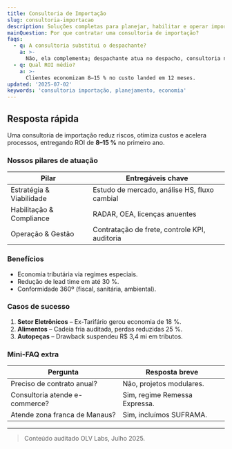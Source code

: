 ```yaml
---
title: Consultoria de Importação
slug: consultoria-importacao
description: Soluções completas para planejar, habilitar e operar importações com segurança e economia.
mainQuestion: Por que contratar uma consultoria de importação?
faqs:
  - q: A consultoria substitui o despachante?
    a: >-
      Não, ela complementa; despachante atua no despacho, consultoria no planejamento estratégico.
  - q: Qual ROI médio?
    a: >-
      Clientes economizam 8–15 % no custo landed em 12 meses.
updated: '2025-07-02'
keywords: 'consultoria importação, planejamento, economia'
---
```


## Resposta rápida

Uma consultoria de importação reduz riscos, otimiza custos e acelera processos, entregando ROI de **8–15 %** no primeiro ano.

### Nossos pilares de atuação

| Pilar | Entregáveis chave |
| --- | --- |
| Estratégia & Viabilidade | Estudo de mercado, análise HS, fluxo cambial |
| Habilitação & Compliance | RADAR, OEA, licenças anuentes |
| Operação & Gestão | Contratação de frete, controle KPI, auditoria |

### Benefícios

* Economia tributária via regimes especiais.  
* Redução de lead time em até 30 %.  
* Conformidade 360º (fiscal, sanitária, ambiental).

### Casos de sucesso

1. **Setor Eletrônicos** – Ex-Tarifário gerou economia de 18 %.  
2. **Alimentos** – Cadeia fria auditada, perdas reduzidas 25 %.  
3. **Autopeças** – Drawback suspendeu R$ 3,4 mi em tributos.

### Mini-FAQ extra

| Pergunta | Resposta breve |
| --- | --- |
| Preciso de contrato anual? | Não, projetos modulares. |
| Consultoria atende e-commerce? | Sim, regime Remessa Expressa. |
| Atende zona franca de Manaus? | Sim, incluímos SUFRAMA.

---

> Conteúdo auditado OLV Labs, Julho 2025. 